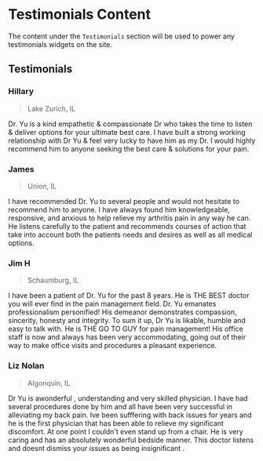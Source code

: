 # Testimonials Content

The content under the `Testimonials` section will be used to power any testimonials widgets on the site.

## Testimonials

### Hillary
> Lake Zurich, IL

Dr. Yu is a kind empathetic & compassionate Dr who takes the time to listen & deliver options for your ultimate best care. I have built a strong working relationship with Dr Yu & feel very lucky to have him as my Dr. I would highly recommend him to anyone seeking the best care & solutions for your pain.

### James
> Union, IL

I have recommended Dr. Yu to several people and would not hesitate to recommend him to anyone. I have always found him knowledgeable, responsive, and anxious to help relieve my arthritis pain in any way he can. He listens carefully to the patient and recommends courses of action that take into account both the patients needs and desires as well as all medical options.

### Jim H
> Schaumburg, IL

I have been a patient of Dr. Yu for the past 8 years. He is THE BEST doctor you will ever find in the pain management field. Dr. Yu emanates professionalism personified! His demeanor demonstrates compassion, sincerity, honesty and integrity. To sum it up, Dr Yu is likable, humble and easy to talk with. He is THE GO TO GUY for pain management! His office staff is now and always has been very accommodating, going out of their way to make office visits and procedures a pleasant experience.

### Liz Nolan
> Algonquin, IL

Dr Yu is awonderful , understanding and very skilled physician. I have had several procedures done by him and all have been very successful in alleviating my back pain. Ive been sufffering with back issues for years and he is the first physician that has been able to relieve my significant discomfort. At one point I couldn't even stand up from a chair. He is very caring and has an absolutely wonderful bedside manner. This doctor listens and doesnt dismiss your issues as being insignificant .